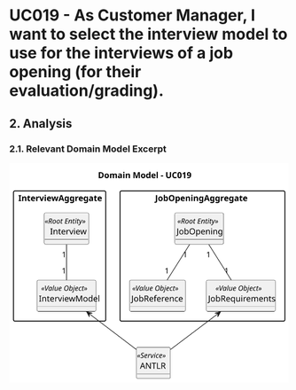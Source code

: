 # UC019 - As Customer Manager, I want to select the interview model to use for the interviews of a job opening (for their evaluation/grading).

## 2. Analysis

### 2.1. Relevant Domain Model Excerpt 

![Domain Model](svg/uc019-domain-model.svg)